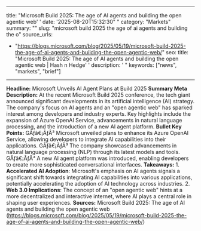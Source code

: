 ﻿---

title: "Microsoft Build 2025: The age of AI agents and building the open agentic web''
date: '2025-08-20T15:32:30""
category: "Markets"
summary: ""
slug: "microsoft build 2025 the age of ai agents and building the o"
source_urls:
  - "https://blogs.microsoft.com/blog/2025/05/19/microsoft-build-2025-the-age-of-ai-agents-and-building-the-open-agentic-web/"
seo:
  title: "Microsoft Build 2025: The age of AI agents and building the open agentic web | Hash n Hedge''
  description: '"
  keywords: ["news", "markets", "brief"]

---
**Headline:** Microsoft Unveils AI Agent Plans at Build 2025  **Summary Meta Description:** At the recent Microsoft Build 2025 conference, the tech giant announced significant developments in its artificial intelligence (AI) strategy. The company's focus on AI agents and an "open agentic web" has sparked interest among developers and industry experts. Key highlights include the expansion of Azure OpenAI Service, advancements in natural language processing, and the introduction of a new AI agent platform.  **Bullet Key Points:**  GÃƒâ€¡ÃƒÂ³ Microsoft unveiled plans to enhance its Azure OpenAI Service, allowing developers to integrate AI capabilities into their applications. GÃƒâ€¡ÃƒÂ³ The company showcased advancements in natural language processing (NLP) through its latest models and tools. GÃƒâ€¡ÃƒÂ³ A new AI agent platform was introduced, enabling developers to create more sophisticated conversational interfaces.  **Takeaways:**  1. **Accelerated AI Adoption**: Microsoft's emphasis on AI agents signals a significant shift towards integrating AI capabilities into various applications, potentially accelerating the adoption of AI technology across industries. 2. **Web 3.0 Implications**: The concept of an "open agentic web" hints at a more decentralized and interactive internet, where AI plays a central role in shaping user experiences.  **Sources:**  Microsoft Build 2025: The age of AI agents and building the open agentic web (https://blogs.microsoft.com/blog/2025/05/19/microsoft-build-2025-the-age-of-ai-agents-and-building-the-open-agentic-web/) 
